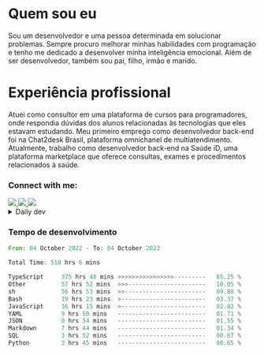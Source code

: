 # Quem sou eu
Sou um desenvolvedor e uma pessoa determinada em solucionar problemas. Sempre procuro melhorar minhas habilidades com programação e tenho me dedicado a desenvolver minha inteligência emocional. Além de ser desenvolvedor, também sou pai, filho, irmão e marido.

# Experiência profissional
Atuei como consultor em uma plataforma de cursos para programadores, onde respondia dúvidas dos alunos relacionadas às tecnologias que eles estavam estudando.
Meu primeiro emprego como desenvolvedor back-end foi na Chat2desk Brasil, plataforma omnichanel de multiatendimento.
Atualmente, trabalho como desenvolvedor back-end na Saúde iD, uma plataforma marketplace que oferece consultas, exames e procedimentos relacionados à saúde.

### Connect with me:
<a href="https://www.linkedin.com/in/theusmoreira" target="_blank" >
<img src="https://img.shields.io/badge/linkedin-%230077B5.svg?&style=for-the-badge&logo=linkedin&logoColor=white ">
</a>
<a href="https://www.instagram.com/matheus.s.moreira/" target="_blank">
<img src="https://img.shields.io/badge/instagram-%23E4405F.svg?&style=for-the-badge&logo=instagram&logoColor=white">
</a>
<a href="mailto:matheussm301@gmail.com"  target="_blank">
<img src="https://img.shields.io/badge/gmail-%23E4405F.svg?&style=for-the-badge&logo=gmail&logoColor=white">
</a>


<details>
  <summary>Daily dev </summary>
<p>
  <a href="https://app.daily.dev/matheussantos"><img src="https://github.com/matheus-santos-moreira/matheus-santos-moreira/blob/master/devcard.svg" width="200" alt="Matheus Santos's Dev Card"/></a>
 </p>
</details>

<h3>Tempo de desenvolvimento</h3>

<!--START_SECTION:waka-->

```rust
From: 04 October 2022 - To: 04 October 2023

Total Time: 518 hrs 6 mins

TypeScript     375 hrs 48 mins >>>>>>>>>>>>>>>>---------   65.25 %
Other          57 hrs 52 mins  >>>----------------------   10.05 %
sh             56 hrs 53 mins  >>-----------------------   09.88 %
Bash           19 hrs 23 mins  >------------------------   03.37 %
JavaScript     16 hrs 15 mins  >------------------------   02.82 %
YAML           9 hrs 50 mins   -------------------------   01.71 %
JSON           8 hrs 54 mins   -------------------------   01.55 %
Markdown       7 hrs 44 mins   -------------------------   01.34 %
SQL            3 hrs 52 mins   -------------------------   00.67 %
Python         3 hrs 45 mins   -------------------------   00.65 %
```

<!--END_SECTION:waka-->
